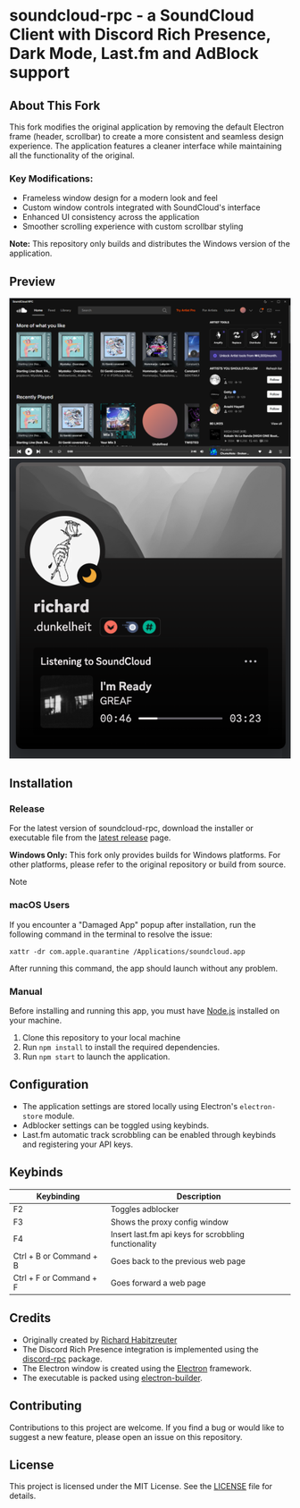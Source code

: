 # soundcloud-rpc - a SoundCloud Client with Discord Rich Presence, Dark Mode, Last.fm and AdBlock support

## About This Fork

This fork modifies the original application by removing the default Electron frame (header, scrollbar) to create a more
consistent and seamless design experience. The application features a cleaner interface while maintaining all the
functionality of the original.

### Key Modifications:

-   Frameless window design for a modern look and feel
-   Custom window controls integrated with SoundCloud's interface
-   Enhanced UI consistency across the application
-   Smoother scrolling experience with custom scrollbar styling

**Note:** This repository only builds and distributes the Windows version of the application.

## Preview

![Preview Image 2](./images/preview_2.png)  
![Preview Image](./images/preview.png)

## Installation

### Release

For the latest version of soundcloud-rpc, download the installer or executable file from the
[latest release](https://github.com/Lunatica-Luna/soundcloud-rpc/releases) page.

**Windows Only:** This fork only provides builds for Windows platforms. For other platforms, please refer to the
original repository or build from source.

> [!NOTE]
>
> ### macOS Users
>
> If you encounter a "Damaged App" popup after installation, run the following command in the terminal to resolve the
> issue:
>
> ```
> xattr -dr com.apple.quarantine /Applications/soundcloud.app
> ```
>
> After running this command, the app should launch without any problem.

### Manual

Before installing and running this app, you must have [Node.js](https://nodejs.org/) installed on your machine.

1. Clone this repository to your local machine
2. Run `npm install` to install the required dependencies.
3. Run `npm start` to launch the application.

## Configuration

-   The application settings are stored locally using Electron's `electron-store` module.
-   Adblocker settings can be toggled using keybinds.
-   Last.fm automatic track scrobbling can be enabled through keybinds and registering your API keys.

## Keybinds

| Keybinding              | Description                                          |
| ----------------------- | ---------------------------------------------------- |
| F2                      | Toggles adblocker                                    |
| F3                      | Shows the proxy config window                        |
| F4                      | Insert last.fm api keys for scrobbling functionality |
| Ctrl + B or Command + B | Goes back to the previous web page                   |
| Ctrl + F or Command + F | Goes forward a web page                              |

## Credits

-   Originally created by [Richard Habitzreuter](https://github.com/richardhbtz)
-   The Discord Rich Presence integration is implemented using the
    [discord-rpc](https://www.npmjs.com/package/discord-rpc) package.
-   The Electron window is created using the [Electron](https://www.electronjs.org/) framework.
-   The executable is packed using [electron-builder](https://www.electron.build/).

## Contributing

Contributions to this project are welcome. If you find a bug or would like to suggest a new feature, please open an
issue on this repository.

## License

This project is licensed under the MIT License. See the [LICENSE](./LICENSE) file for details.
